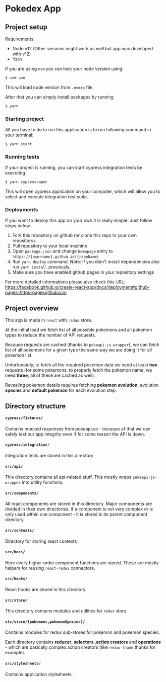 # Pokedex App


## Project setup

Requirements:

- Node v12 (Other versions might work as well but app was developed with v12)
- Yarn

If you are using `nvm` you can lock your node version using

```bash
$ nvm use
```

This will load node version from `.nvmrc` file.

After that you can simply install packages by running

```bash
$ yarn
```

### Starting project

All you have to do to run this application is to run following command in your terminal:

```bash
$ yarn start
```

### Running tests

If your project is running, you can start cypress integration tests by executing

```bash
$ yarn cypress:open
```

This will open cypress application on your computer, which will allow you to select and execute integration test suite.

### Deployments

If you want to deploy this app on your own it is really simple. Just follow steps below.

1. Fork this repository on github (or clone this repo to your own repository).
2. Pull repository to your local machine
2. Open `package.json` and change `homepage` entry to `https://{username}.github.io/{repoName}`
2. Run `yarn deploy` command. Note: if you didn't install dependencies also run `yarn install` previously.
2. Make sure you have enabled github pages in your repository settings

For more detailed informations please also check this URL:
https://facebook.github.io/create-react-app/docs/deployment#github-pages-https-pagesgithubcom

## Project overview

This app is made in `react` with `redux` store.

At the initial load we fetch list of all possible pokemons and all pokemon types to reduce the number of API requests.

Because requests are cached (thanks to `pokeapi-js-wrapper`), we can fetch list of all pokemons for a given type the same way
we are doing it for all pokemon list.

Unfortunately, to fetch all the required pokemon data we need at least **two** requests (for some pokemons, to properly fetch the pokemon name, we need **three**; all of these are cached as well).

Revealing pokemon details requires fetching **pokemon evolution**, evolution **species** and **default pokemon** for each evolution step.

## Directory structure

#### `cypress/fixtures/`

Contains mocked responses from pokeapi.co - because of that we can safely test our app integrity even if for some reason the API is down.

#### `cypress/integration/`

Integration tests are stored in this directory

#### `src/api/`

This directory contains all api-related stuff. This mostly wraps `pokeapi-js-wrapper` into utility functions.

#### `src/components/`

All react components are stored in this directory. Major components are divided in their own directories.
If a component is not very complex or is only used within one component - it is stored in its parent component directory.

#### `src/contexts/`

Directory for storing react contexts

#### `src/hocs/`

Here every higher order component functions are stored. These are mostly helpers for reusing `react-redux` connectors.

#### `src/hooks/`

React hooks are stored in this directory.

#### `src/store/`

This directory contains modules and utilities for `redux` store.

#### `stc/store/{pokemons,pokemonSpecies}/`

Contains modules for redux sub-stores for pokemon and pokemon species.

Each directory contains **reducer**, **selectors** ,**action creators** and **operations** - which are basically complex action creators (like `redux-thunk` thunks for example).

#### `src/stylesheets/`

Contains application stylesheets.
